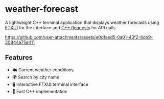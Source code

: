 # weather-forecast

A lightweight C++ terminal application that displays weather forecasts
using [FTXUI](https://github.com/ArthurSonzogni/FTXUI) for the interface and 
[C++ Requests](https://github.com/libcpr/cpr) for API calls.

https://github.com/user-attachments/assets/e0dfaed5-0a01-43f2-8db9-30844a75e411

## Features

- 🌦️ Current weather conditions
- 🌍 Search by city name
- 🖥️ Interactive FTXUI terminal interface
- 🚀 Fast C++ implementation
